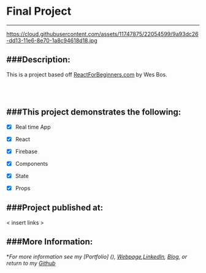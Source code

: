 # Final Project
---
https://cloud.githubusercontent.com/assets/11747875/22054599/9a93dc26-dd13-11e6-8e70-1a8c94618d18.jpg

###Description:
---
This is a project based off [ReactForBeginners.com](https://ReactForBeginners.com) by Wes Bos.  

<br/>
<br/>

###This project demonstrates the following:
---

- [x] Real time App
- [x] React
- [x] Firebase
- [x] Components
- [x] State
- [x] Props


###Project published at: 
---

< insert links >

###More Information:
---

\**For more information see my [Portfolio] (), [Webpage](http://web-karma.org),[LinkedIn](https://www.linkedin.com/in/trevor-rapp-042a1037), [Blog](http://web-karma.net), or return to my [Github](https://github.com/trrapp12)*


